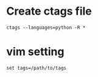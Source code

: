 # Create ctags file
```
ctags --languages=python -R *
```

# vim setting
```
set tags=/path/to/tags
```

